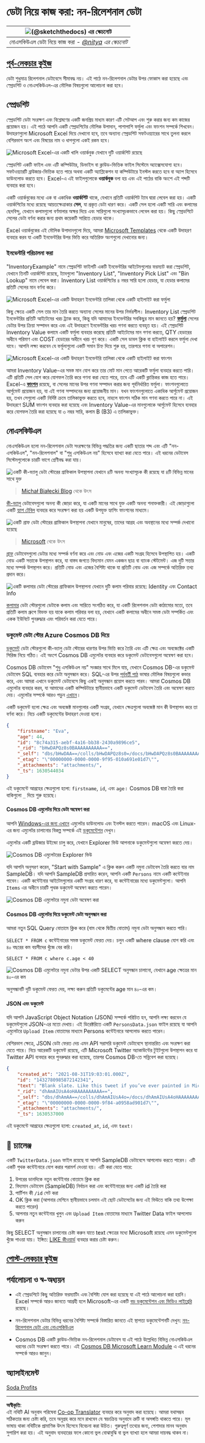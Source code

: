 <!--
CO_OP_TRANSLATOR_METADATA:
{
  "original_hash": "c182e87f9f80be7e7cdffc7b40bbfccf",
  "translation_date": "2025-09-06T07:07:51+00:00",
  "source_file": "2-Working-With-Data/06-non-relational/README.md",
  "language_code": "bn"
}
-->
# ডেটা নিয়ে কাজ করা: নন-রিলেশনাল ডেটা

|![ [(@sketchthedocs)](https://sketchthedocs.dev) এর স্কেচনোট ](../../sketchnotes/06-NoSQL.png)|
|:---:|
|নোএসকিউএল ডেটা নিয়ে কাজ করা - _[@nitya](https://twitter.com/nitya) এর স্কেচনোট_ |

## [পূর্ব-লেকচার কুইজ](https://ff-quizzes.netlify.app/en/ds/quiz/10)

ডেটা শুধুমাত্র রিলেশনাল ডেটাবেসে সীমাবদ্ধ নয়। এই পাঠে নন-রিলেশনাল ডেটার উপর ফোকাস করা হয়েছে এবং স্প্রেডশিট ও নোএসকিউএল-এর মৌলিক বিষয়গুলো আলোচনা করা হবে।

## স্প্রেডশিট

স্প্রেডশিট ডেটা সংরক্ষণ এবং বিশ্লেষণের একটি জনপ্রিয় মাধ্যম কারণ এটি সেটআপ এবং শুরু করার জন্য কম কাজের প্রয়োজন হয়। এই পাঠে আপনি একটি স্প্রেডশিটের মৌলিক উপাদান, পাশাপাশি ফর্মুলা এবং ফাংশন সম্পর্কে শিখবেন। উদাহরণগুলো Microsoft Excel দিয়ে দেখানো হবে, তবে অন্যান্য স্প্রেডশিট সফটওয়্যারের সাথে তুলনা করলে বেশিরভাগ অংশ এবং বিষয়ের নাম ও ধাপগুলো একই রকম হবে।

![Microsoft Excel-এর একটি খালি ওয়ার্কবুক যেখানে দুটি ওয়ার্কশিট রয়েছে](../../../../2-Working-With-Data/06-non-relational/images/parts-of-spreadsheet.png)

স্প্রেডশিট একটি ফাইল এবং এটি কম্পিউটার, ডিভাইস বা ক্লাউড-ভিত্তিক ফাইল সিস্টেমে অ্যাক্সেসযোগ্য হবে। সফটওয়্যারটি ব্রাউজার-ভিত্তিক হতে পারে অথবা একটি অ্যাপ্লিকেশন যা কম্পিউটারে ইনস্টল করতে হবে বা অ্যাপ হিসেবে ডাউনলোড করতে হবে। Excel-এ এই ফাইলগুলোকে **ওয়ার্কবুক** বলা হয় এবং এই পাঠের বাকি অংশে এই শব্দটি ব্যবহার করা হবে।

একটি ওয়ার্কবুকের মধ্যে এক বা একাধিক **ওয়ার্কশিট** থাকে, যেখানে প্রতিটি ওয়ার্কশিট ট্যাব দ্বারা লেবেল করা হয়। একটি ওয়ার্কশিটের মধ্যে রয়েছে আয়তক্ষেত্রাকার **সেল**, যা প্রকৃত ডেটা ধারণ করে। একটি সেল হলো একটি সারি এবং কলামের ছেদবিন্দু, যেখানে কলামগুলো বর্ণমালার অক্ষর দিয়ে এবং সারিগুলো সংখ্যাসূচকভাবে লেবেল করা হয়। কিছু স্প্রেডশিটে সেলের ডেটা বর্ণনা করার জন্য প্রথম কয়েকটি সারিতে হেডার থাকে।

Excel ওয়ার্কবুকের এই মৌলিক উপাদানগুলো দিয়ে, আমরা [Microsoft Templates](https://templates.office.com/) থেকে একটি উদাহরণ ব্যবহার করব যা একটি ইনভেন্টরির উপর ভিত্তি করে অতিরিক্ত অংশগুলো দেখানোর জন্য।

### ইনভেন্টরি পরিচালনা করা

"InventoryExample" নামে স্প্রেডশিট ফাইলটি একটি ইনভেন্টরির আইটেমগুলোর ফরম্যাট করা স্প্রেডশিট, যেখানে তিনটি ওয়ার্কশিট রয়েছে, ট্যাবগুলো "Inventory List", "Inventory Pick List" এবং "Bin Lookup" নামে লেবেল করা। Inventory List ওয়ার্কশিটের ৪ নম্বর সারি হলো হেডার, যা হেডার কলামের প্রতিটি সেলের মান বর্ণনা করে।

![Microsoft Excel-এর একটি উদাহরণ ইনভেন্টরি তালিকা থেকে একটি হাইলাইট করা ফর্মুলা](../../../../2-Working-With-Data/06-non-relational/images/formula-excel.png)

কিছু ক্ষেত্রে একটি সেল তার মান তৈরি করতে অন্যান্য সেলের মানের উপর নির্ভরশীল। Inventory List স্প্রেডশিট ইনভেন্টরির প্রতিটি আইটেমের খরচ ট্র্যাক করে, কিন্তু যদি আমাদের ইনভেন্টরির সবকিছুর মান জানতে হয়? [**ফর্মুলা**](https://support.microsoft.com/en-us/office/overview-of-formulas-34519a4e-1e8d-4f4b-84d4-d642c4f63263) সেলের ডেটার উপর ক্রিয়া সম্পাদন করে এবং এই উদাহরণে ইনভেন্টরির খরচ গণনা করতে ব্যবহৃত হয়। এই স্প্রেডশিট Inventory Value কলামে একটি ফর্মুলা ব্যবহার করেছে প্রতিটি আইটেমের মান গণনা করতে, QTY হেডারের অধীনে পরিমাণ এবং COST হেডারের অধীনে খরচ গুণ করে। একটি সেল ডাবল ক্লিক বা হাইলাইট করলে ফর্মুলা দেখা যাবে। আপনি লক্ষ্য করবেন যে ফর্মুলাগুলো একটি সমান চিহ্ন দিয়ে শুরু হয়, তারপরে গণনা বা অপারেশন।

![Microsoft Excel-এর একটি উদাহরণ ইনভেন্টরি তালিকা থেকে একটি হাইলাইট করা ফাংশন](../../../../2-Working-With-Data/06-non-relational/images/function-excel.png)

আমরা Inventory Value-এর সমস্ত মান যোগ করে তার মোট মান পেতে আরেকটি ফর্মুলা ব্যবহার করতে পারি। এটি প্রতিটি সেল যোগ করে যোগফল তৈরি করে গণনা করা যেতে পারে, তবে এটি একটি ক্লান্তিকর কাজ হতে পারে। Excel-এ [**ফাংশন**](https://support.microsoft.com/en-us/office/sum-function-043e1c7d-7726-4e80-8f32-07b23e057f89) রয়েছে, বা সেলের মানের উপর গণনা সম্পাদন করার জন্য পূর্বনির্ধারিত ফর্মুলা। ফাংশনগুলোতে আর্গুমেন্ট প্রয়োজন হয়, যা এই গণনা সম্পাদনের জন্য প্রয়োজনীয় মান। যখন ফাংশনগুলোতে একাধিক আর্গুমেন্ট প্রয়োজন হয়, তখন সেগুলো একটি নির্দিষ্ট ক্রমে তালিকাভুক্ত করতে হবে, নাহলে ফাংশন সঠিক মান গণনা করতে পারে না। এই উদাহরণে SUM ফাংশন ব্যবহার করা হয়েছে এবং Inventory Value-এর মানগুলোকে আর্গুমেন্ট হিসেবে ব্যবহার করে যোগফল তৈরি করা হয়েছে যা ৩ নম্বর সারি, কলাম B (B3) এ তালিকাভুক্ত।

## নোএসকিউএল

নোএসকিউএল হলো নন-রিলেশনাল ডেটা সংরক্ষণের বিভিন্ন পদ্ধতির জন্য একটি ছাতার শব্দ এবং এটি "নন-এসকিউএল", "নন-রিলেশনাল" বা "শুধু এসকিউএল নয়" হিসেবে ব্যাখ্যা করা যেতে পারে। এই ধরনের ডেটাবেস সিস্টেমগুলোকে চারটি ভাগে শ্রেণীবদ্ধ করা যায়।

![একটি কী-ভ্যালু ডেটা স্টোরের গ্রাফিকাল উপস্থাপনা যেখানে ৪টি অনন্য সংখ্যাসূচক কী রয়েছে যা ৪টি বিভিন্ন মানের সাথে যুক্ত](../../../../2-Working-With-Data/06-non-relational/images/kv-db.png)
> [Michał Białecki Blog](https://www.michalbialecki.com/2018/03/18/azure-cosmos-db-key-value-database-cloud/) থেকে উৎস

[কী-ভ্যালু](https://docs.microsoft.com/en-us/azure/architecture/data-guide/big-data/non-relational-data#keyvalue-data-stores) ডেটাবেসগুলো অনন্য কী জোড়া করে, যা একটি মানের সাথে যুক্ত একটি অনন্য শনাক্তকারী। এই জোড়াগুলো একটি [হ্যাশ টেবিল](https://www.hackerearth.com/practice/data-structures/hash-tables/basics-of-hash-tables/tutorial/) ব্যবহার করে সংরক্ষণ করা হয় একটি উপযুক্ত হ্যাশিং ফাংশনের মাধ্যমে।

![একটি গ্রাফ ডেটা স্টোরের গ্রাফিকাল উপস্থাপনা যেখানে মানুষের, তাদের আগ্রহ এবং অবস্থানের মধ্যে সম্পর্ক দেখানো হয়েছে](../../../../2-Working-With-Data/06-non-relational/images/graph-db.png)
> [Microsoft](https://docs.microsoft.com/en-us/azure/cosmos-db/graph/graph-introduction#graph-database-by-example) থেকে উৎস

[গ্রাফ](https://docs.microsoft.com/en-us/azure/architecture/data-guide/big-data/non-relational-data#graph-data-stores) ডেটাবেসগুলো ডেটার মধ্যে সম্পর্ক বর্ণনা করে এবং নোড এবং এজের একটি সংগ্রহ হিসেবে উপস্থাপিত হয়। একটি নোড একটি সত্তাকে উপস্থাপন করে, যা বাস্তব জগতে বিদ্যমান যেমন একজন ছাত্র বা ব্যাংক স্টেটমেন্ট। এজ দুটি সত্তার মধ্যে সম্পর্ক উপস্থাপন করে। প্রতিটি নোড এবং এজের বৈশিষ্ট্য থাকে যা প্রতিটি নোড এবং এজ সম্পর্কে অতিরিক্ত তথ্য প্রদান করে।

![একটি কলামার ডেটা স্টোরের গ্রাফিকাল উপস্থাপনা যেখানে দুটি কলাম পরিবার রয়েছে: Identity এবং Contact Info](../../../../2-Working-With-Data/06-non-relational/images/columnar-db.png)

[কলামার](https://docs.microsoft.com/en-us/azure/architecture/data-guide/big-data/non-relational-data#columnar-data-stores) ডেটা স্টোরগুলো ডেটাকে কলাম এবং সারিতে সংগঠিত করে, যা একটি রিলেশনাল ডেটা কাঠামোর মতো, তবে প্রতিটি কলাম গ্রুপে বিভক্ত হয় যাকে কলাম পরিবার বলা হয়, যেখানে একটি কলামের অধীনে সমস্ত ডেটা সম্পর্কিত এবং একক ইউনিটে পুনরুদ্ধার এবং পরিবর্তন করা যেতে পারে।

### ডকুমেন্ট ডেটা স্টোর Azure Cosmos DB দিয়ে

[ডকুমেন্ট](https://docs.microsoft.com/en-us/azure/architecture/data-guide/big-data/non-relational-data#document-data-stores) ডেটা স্টোরগুলো কী-ভ্যালু ডেটা স্টোরের ধারণার উপর ভিত্তি করে তৈরি এবং এটি ক্ষেত্র এবং অবজেক্টের একটি সিরিজ নিয়ে গঠিত। এই অংশে Cosmos DB এমুলেটর ব্যবহার করে ডকুমেন্ট ডেটাবেসগুলো অন্বেষণ করা হবে।

Cosmos DB ডেটাবেস "শুধু এসকিউএল নয়" সংজ্ঞার সাথে মিলে যায়, যেখানে Cosmos DB-এর ডকুমেন্ট ডেটাবেস SQL ব্যবহার করে ডেটা অনুসন্ধান করে। SQL-এর উপর [পূর্ববর্তী পাঠ](../05-relational-databases/README.md) ভাষার মৌলিক বিষয়গুলো কভার করে, এবং আমরা এখানে ডকুমেন্ট ডেটাবেসে কিছু একই অনুসন্ধান প্রয়োগ করতে পারব। আমরা Cosmos DB এমুলেটর ব্যবহার করব, যা আমাদের একটি কম্পিউটারে স্থানীয়ভাবে একটি ডকুমেন্ট ডেটাবেস তৈরি এবং অন্বেষণ করতে দেয়। এমুলেটর সম্পর্কে আরও পড়ুন [এখানে](https://docs.microsoft.com/en-us/azure/cosmos-db/local-emulator?tabs=ssl-netstd21)।

একটি ডকুমেন্ট হলো ক্ষেত্র এবং অবজেক্ট মানগুলোর একটি সংগ্রহ, যেখানে ক্ষেত্রগুলো অবজেক্ট মান কী উপস্থাপন করে তা বর্ণনা করে। নিচে একটি ডকুমেন্টের উদাহরণ দেওয়া হলো।

```json
{
    "firstname": "Eva",
    "age": 44,
    "id": "8c74a315-aebf-4a16-bb38-2430a9896ce5",
    "_rid": "bHwDAPQz8s0BAAAAAAAAAA==",
    "_self": "dbs/bHwDAA==/colls/bHwDAPQz8s0=/docs/bHwDAPQz8s0BAAAAAAAAAA==/",
    "_etag": "\"00000000-0000-0000-9f95-010a691e01d7\"",
    "_attachments": "attachments/",
    "_ts": 1630544034
}
```

এই ডকুমেন্টে আগ্রহের ক্ষেত্রগুলো হলো: `firstname`, `id`, এবং `age`। Cosmos DB দ্বারা তৈরি করা বাকিগুলো `_` দিয়ে শুরু হয়েছে।

#### Cosmos DB এমুলেটর দিয়ে ডেটা অন্বেষণ করা

আপনি [Windows-এর জন্য এখানে](https://aka.ms/cosmosdb-emulator) এমুলেটর ডাউনলোড এবং ইনস্টল করতে পারেন। macOS এবং Linux-এর জন্য এমুলেটর চালানোর বিকল্প সম্পর্কে এই [ডকুমেন্টেশন](https://docs.microsoft.com/en-us/azure/cosmos-db/local-emulator?tabs=ssl-netstd21#run-on-linux-macos) দেখুন।

এমুলেটর একটি ব্রাউজার উইন্ডো চালু করে, যেখানে Explorer ভিউ আপনাকে ডকুমেন্টগুলো অন্বেষণ করতে দেয়।

![Cosmos DB এমুলেটরের Explorer ভিউ](../../../../2-Working-With-Data/06-non-relational/images/cosmosdb-emulator-explorer.png)

যদি আপনি অনুসরণ করেন, "Start with Sample" এ ক্লিক করুন একটি নমুনা ডেটাবেস তৈরি করতে যার নাম SampleDB। যদি আপনি SampleDB প্রসারিত করেন, আপনি একটি `Persons` নামে একটি কন্টেইনার পাবেন। একটি কন্টেইনার আইটেমগুলোর একটি সংগ্রহ ধারণ করে, যা কন্টেইনারের মধ্যে ডকুমেন্টগুলো। আপনি `Items` এর অধীনে চারটি পৃথক ডকুমেন্ট অন্বেষণ করতে পারেন।

![Cosmos DB এমুলেটরে নমুনা ডেটা অন্বেষণ করা](../../../../2-Working-With-Data/06-non-relational/images/cosmosdb-emulator-persons.png)

#### Cosmos DB এমুলেটর দিয়ে ডকুমেন্ট ডেটা অনুসন্ধান করা

আমরা নতুন SQL Query বোতামে ক্লিক করে (বাম থেকে দ্বিতীয় বোতাম) নমুনা ডেটা অনুসন্ধান করতে পারি।

`SELECT * FROM c` কন্টেইনারের সমস্ত ডকুমেন্ট ফেরত দেয়। চলুন একটি where clause যোগ করি এবং ৪০ বছরের কম বয়সীদের খুঁজে বের করি।

`SELECT * FROM c where c.age < 40`

![Cosmos DB এমুলেটরে নমুনা ডেটার উপর একটি SELECT অনুসন্ধান চালানো, যেখানে age ক্ষেত্রের মান ৪০-এর কম](../../../../2-Working-With-Data/06-non-relational/images/cosmosdb-emulator-persons-query.png)

অনুসন্ধানটি দুটি ডকুমেন্ট ফেরত দেয়, লক্ষ্য করুন প্রতিটি ডকুমেন্টের age মান ৪০-এর কম।

#### JSON এবং ডকুমেন্ট

যদি আপনি JavaScript Object Notation (JSON) সম্পর্কে পরিচিত হন, আপনি লক্ষ্য করবেন যে ডকুমেন্টগুলো JSON-এর মতো দেখায়। এই ডিরেক্টরিতে একটি `PersonsData.json` ফাইল রয়েছে যা আপনি এমুলেটরে `Upload Item` বোতামের মাধ্যমে Persons কন্টেইনারে আপলোড করতে পারেন।

বেশিরভাগ ক্ষেত্রে, JSON ডেটা ফেরত দেয় এমন API সরাসরি ডকুমেন্ট ডেটাবেসে স্থানান্তরিত এবং সংরক্ষণ করা যেতে পারে। নিচে আরেকটি ডকুমেন্ট রয়েছে, এটি Microsoft Twitter অ্যাকাউন্টের টুইটগুলো উপস্থাপন করে যা Twitter API ব্যবহার করে পুনরুদ্ধার করা হয়েছে, তারপর Cosmos DB-তে সন্নিবেশ করা হয়েছে।

```json
{
    "created_at": "2021-08-31T19:03:01.000Z",
    "id": "1432780985872142341",
    "text": "Blank slate. Like this tweet if you’ve ever painted in Microsoft Paint before. https://t.co/cFeEs8eOPK",
    "_rid": "dhAmAIUsA4oHAAAAAAAAAA==",
    "_self": "dbs/dhAmAA==/colls/dhAmAIUsA4o=/docs/dhAmAIUsA4oHAAAAAAAAAA==/",
    "_etag": "\"00000000-0000-0000-9f84-a0958ad901d7\"",
    "_attachments": "attachments/",
    "_ts": 1630537000
```

এই ডকুমেন্টে আগ্রহের ক্ষেত্রগুলো হলো: `created_at`, `id`, এবং `text`।

## 🚀 চ্যালেঞ্জ

একটি `TwitterData.json` ফাইল রয়েছে যা আপনি SampleDB ডেটাবেসে আপলোড করতে পারেন। এটি একটি পৃথক কন্টেইনারে যোগ করার পরামর্শ দেওয়া হয়। এটি করা যেতে পারে:

1. উপরের ডানদিকে নতুন কন্টেইনার বোতামে ক্লিক করা
1. বিদ্যমান ডেটাবেস (SampleDB) নির্বাচন করা এবং কন্টেইনারের জন্য একটি id তৈরি করা
1. পার্টিশন কী `/id` সেট করা
1. OK ক্লিক করা (আপনার মেশিনে স্থানীয়ভাবে চলমান এই ছোট ডেটাসেটের জন্য এই ভিউতে বাকি তথ্য উপেক্ষা করতে পারেন)
1. আপনার নতুন কন্টেইনার খুলুন এবং `Upload Item` বোতামের মাধ্যমে Twitter Data ফাইল আপলোড করুন

কিছু SELECT অনুসন্ধান চালানোর চেষ্টা করুন যাতে text ক্ষেত্রের মধ্যে Microsoft রয়েছে এমন ডকুমেন্টগুলো খুঁজে পাওয়া যায়। ইঙ্গিত: [LIKE কীওয়ার্ড](https://docs.microsoft.com/en-us/azure/cosmos-db/sql/sql-query-keywords#using-like-with-the--wildcard-character) ব্যবহার করার চেষ্টা করুন।

## [পোস্ট-লেকচার কুইজ](https://ff-quizzes.netlify.app/en/ds/quiz/11)

## পর্যালোচনা ও স্ব-অধ্যয়ন

- এই স্প্রেডশিটে কিছু অতিরিক্ত ফরম্যাটিং এবং বৈশিষ্ট্য যোগ করা হয়েছে যা এই পাঠে আলোচনা করা হয়নি। Excel সম্পর্কে আরও জানতে আগ্রহী হলে Microsoft-এর একটি [বড় ডকুমেন্টেশন এবং ভিডিও লাইব্রেরি](https://support.microsoft.com/excel) রয়েছে।

- নন-রিলেশনাল ডেটার বিভিন্ন ধরনের বৈশিষ্ট্য সম্পর্কে বিস্তারিত জানতে এই স্থাপত্য ডকুমেন্টেশনটি দেখুন: [নন-রিলেশনাল ডেটা এবং নোএসকিউএল](https://docs.microsoft.com/en-us/azure/architecture/data-guide/big-data/non-relational-data)

- Cosmos DB একটি ক্লাউড-ভিত্তিক নন-রিলেশনাল ডেটাবেস যা এই পাঠে উল্লেখিত বিভিন্ন নোএসকিউএল ধরনের ডেটা সংরক্ষণ করতে পারে। এই [Cosmos DB Microsoft Learn Module](https://docs.microsoft.com/en-us/learn/paths/work-with-nosql-data-in-azure-cosmos-db/) এ এই ধরনের সম্পর্কে আরও জানুন।

## অ্যাসাইনমেন্ট

[Soda Profits](assignment.md)

---

**অস্বীকৃতি**:  
এই নথিটি AI অনুবাদ পরিষেবা [Co-op Translator](https://github.com/Azure/co-op-translator) ব্যবহার করে অনুবাদ করা হয়েছে। আমরা যথাসম্ভব সঠিকতার জন্য চেষ্টা করি, তবে অনুগ্রহ করে মনে রাখবেন যে স্বয়ংক্রিয় অনুবাদে ত্রুটি বা অসঙ্গতি থাকতে পারে। মূল ভাষায় থাকা নথিটিকে প্রামাণিক উৎস হিসেবে বিবেচনা করা উচিত। গুরুত্বপূর্ণ তথ্যের জন্য, পেশাদার মানব অনুবাদ সুপারিশ করা হয়। এই অনুবাদ ব্যবহারের ফলে কোনো ভুল বোঝাবুঝি বা ভুল ব্যাখ্যা হলে আমরা দায়বদ্ধ থাকব না।